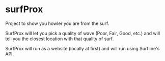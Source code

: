 # surfProx
Project to show you howler you are from the surf.

SurfProx will let you pick a quality of wave (Poor, Fair, Good, etc.) and will tell you the closest location with that quality of surf.

SurfProx will run as a website (locally at first) and will run using Surfline's API.
